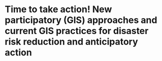 # Time to take action! New participatory (GIS) approaches and current GIS practices for disaster risk reduction and anticipatory action